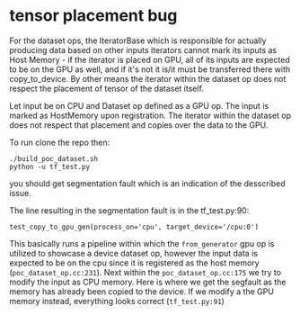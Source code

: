 # tensor placement bug
For the dataset ops, the IteratorBase which is responsible for actually producing data based on other inputs iterators cannot mark its inputs as Host Memory - if the iterator is placed on GPU, all of its inputs are expected to be on the GPU as well, and if it's not it is/it must be transferred there with copy_to_device. By other means the iterator within the dataset op does not respect the placement of tensor of the dataset itself. 

Let input be on CPU and Dataset op defined as a GPU op. The input is marked as HostMemory upon registration. The iterator within the dataset op does not respect that placement and copies over the data to the GPU.

To run clone the repo then:

```
./build_poc_dataset.sh 
python -u tf_test.py 
```
you should get segmentation fault which is an indication of the desscribed issue.

The line resulting in the segmentation fault is in the tf_test.py:90:

```test_copy_to_gpu_gen(process_on='cpu', target_device='/cpu:0')```

This basically runs a pipeline within which the `from_generator` gpu op is utilized to showcase a device dataset op, however the input data is expected to be on the cpu since it is registered as the host memory (`poc_dataset_op.cc:231`). Next within the `poc_dataset_op.cc:175` we try to modify the input as CPU memory. Here is where we get the segfault as the memory has already been copied to the device.
If we modify a the GPU memory instead, everything looks correct (`tf_test.py:91`)





